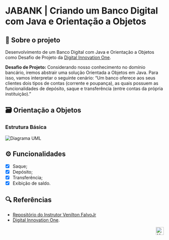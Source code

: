 # JABANK | Criando um Banco Digital com Java e Orientação a Objetos

## 🏦 Sobre o projeto

Desenvolvimento de um Banco Digital com Java e Orientação a Objetos como Desafio de Projeto
da [Digital Innovation One](https://www.dio.me/).

**Desafio de Projeto:** Considerando nosso conhecimento no domínio bancário, iremos abstrair uma solução Orientada a
Objetos em Java. Para isso, vamos interpretar o seguinte cenário: “Um banco oferece aos seus clientes dois tipos de
contas (corrente e poupança), as quais possuem as funcionalidades de depósito, saque e transferência (entre contas da
própria instituição).”
<br>

## 🗃 Orientação a Objetos

### **Estrutura Básica**

<img alt="Diagrama UML" src="">

## ⚙ Funcionalidades

- [x] Saque;
- [x] Depósito;
- [x] Transferência;
- [x] Exibição de saldo.

## 🔍 Referências

- [Repositório do Instrutor Venilton FalvoJr](https://github.com/falvojr/lab-banco-digital-oo)
- [Digital Innovation One](https://www.dio.me/).

<div align="right">
  <a href="#top">
    <img alt="Up" height="25" src="https://raw.githubusercontent.com/FortAwesome/Font-Awesome/6.x/svgs/solid/angle-up.svg">
  </a>
</div>
